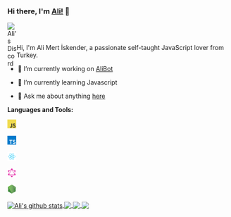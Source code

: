 ### Hi there, I'm [Ali!](https://ali881mc.github.io) 👋











<a href="https://discord.gg/g9pFShDDqj">

  <img align="left" alt="Ali's Discord" width="21px" src="https://raw.githubusercontent.com/anuraghazra/anuraghazra/master/assets/discord-round.svg" />

</a>

<br />

<br />

Hi, I'm Ali Mert İskender, a passionate self-taught JavaScript lover from Turkey.

- 🔭 I’m currently working on [AliBot](https://github.com/ali881mc/AliBot)

- 🌱 I’m currently learning Javascript



- 💬 Ask me about anything [here](https://github.com/ali881mc/ali881mc/issues)

**Languages and Tools:**  

<code><img height="20" src="https://raw.githubusercontent.com/github/explore/80688e429a7d4ef2fca1e82350fe8e3517d3494d/topics/javascript/javascript.png"></code>

<code><img height="20" src="https://raw.githubusercontent.com/github/explore/80688e429a7d4ef2fca1e82350fe8e3517d3494d/topics/typescript/typescript.png"></code>

<code><img height="20" src="https://raw.githubusercontent.com/github/explore/80688e429a7d4ef2fca1e82350fe8e3517d3494d/topics/react/react.png"></code>

<code><img height="20" src="https://raw.githubusercontent.com/github/explore/5c058a388828bb5fde0bcafd4bc867b5bb3f26f3/topics/graphql/graphql.png"></code>

<code><img height="20" src="https://raw.githubusercontent.com/github/explore/80688e429a7d4ef2fca1e82350fe8e3517d3494d/topics/nodejs/nodejs.png"></code>    

<!--- 

  if you have forked this to use on your profile, 

  Change the `github-readme-stats.anuraghazra1.vercel.app` to `github-readme-stats.vercel.app` 

--->

<!-- Change the `github-readme-stats.anuraghazra1.vercel.app` to `github-readme-stats.vercel.app`  -->


<a href="https://github.com/anuraghazra/github-readme-stats">

  <img align="center" src="https://github-readme-stats.vercel.app/api?username=ali881mc&show_icons=true&include_all_commits=true&theme=material-palenight" alt="Ali's github stats" />

</a>

<a href="https://github.com/ali881mc/github-readme-stats">

  <!-- Change the `github-readme-stats.anuraghazra1.vercel.app` to `github-readme-stats.vercel.app`  -->

  <img align="center" src="https://github-readme-stats.vercel.app/api/top-langs/?username=ali881mc&layout=compact&theme=material-palenight" />

</a>

<a href="https://github.com/ali881mc/github-readme-stats">

  <!-- Change the `github-readme-stats.anuraghazra1.vercel.app` to `github-readme-stats.vercel.app`  -->

  <img align="center" src="https://github-readme-stats.vercel.app/api/pin/?username=ali881mc&repo=Disc12&theme=material-palenight" />

</a>    

<a href="https://github.com/ali881mc/ali881mc.github.io">

  <!-- Change the `github-readme-stats.anuraghazra1.vercel.app` to `github-readme-stats.vercel.app`  -->

  <img align="center" src="https://github-readme-stats.vercel.app/api/pin/?username=ali881mc&repo=triads-moderation&theme=material-palenight" />

</a>
